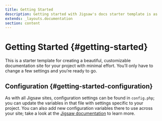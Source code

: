 ```yaml
---
title: Getting Started
description: Getting started with Jigsaw's docs starter template is as easy as 1, 2, 3.
extends: _layouts.documentation
section: content
---
```


# Getting Started {#getting-started}

This is a starter template for creating a beautiful, customizable documentation site for your project with minimal effort. You’ll only have to change a few settings and you’re ready to go.

## Configuration {#getting-started-configuration}

As with all Jigsaw sites, configuration settings can be found in `config.php`; you can update the variables in that file with settings specific to your project. You can also add new configuration variables there to use across your site; take a look at the [Jigsaw documentation](http://jigsaw.tighten.co/docs/site-variables/) to learn more.
